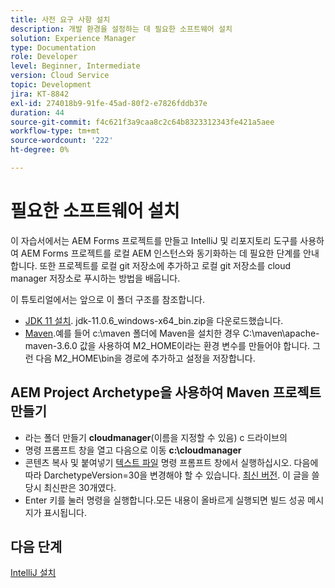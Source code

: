 ```yaml
---
title: 사전 요구 사항 설치
description: 개발 환경을 설정하는 데 필요한 소프트웨어 설치
solution: Experience Manager
type: Documentation
role: Developer
level: Beginner, Intermediate
version: Cloud Service
topic: Development
jira: KT-8842
exl-id: 274018b9-91fe-45ad-80f2-e7826fddb37e
duration: 44
source-git-commit: f4c621f3a9caa8c2c64b8323312343fe421a5aee
workflow-type: tm+mt
source-wordcount: '222'
ht-degree: 0%

---
```


# 필요한 소프트웨어 설치

이 자습서에서는 AEM Forms 프로젝트를 만들고 IntelliJ 및 리포지토리 도구를 사용하여 AEM Forms 프로젝트를 로컬 AEM 인스턴스와 동기화하는 데 필요한 단계를 안내합니다. 또한 프로젝트를 로컬 git 저장소에 추가하고 로컬 git 저장소를 cloud manager 저장소로 푸시하는 방법을 배웁니다.





이 튜토리얼에서는 앞으로 이 폴더 구조를 참조합니다.

* [JDK 11 설치](https://www.oracle.com/java/technologies/downloads/#java11-windows). jdk-11.0.6_windows-x64_bin.zip을 다운로드했습니다.
* [Maven](https://maven.apache.org/guides/getting-started/windows-prerequisites.html).예를 들어 c:\maven 폴더에 Maven을 설치한 경우 C:\maven\apache-maven-3.6.0 값을 사용하여 M2_HOME이라는 환경 변수를 만들어야 합니다. 그런 다음 M2_HOME\bin을 경로에 추가하고 설정을 저장합니다.

## AEM Project Archetype을 사용하여 Maven 프로젝트 만들기

* 라는 폴더 만들기 **cloudmanager**(이름을 지정할 수 있음) c 드라이브의
* 명령 프롬프트 창을 열고 다음으로 이동 **c:\cloudmanager**
* 콘텐츠 복사 및 붙여넣기 [텍스트 파일](assets/creating-maven-project.txt) 명령 프롬프트 창에서 실행하십시오. 다음에 따라 DarchetypeVersion=30을 변경해야 할 수 있습니다. [최신 버전](https://github.com/adobe/aem-project-archetype/releases). 이 글을 쓸 당시 최신판은 30개였다.
* Enter 키를 눌러 명령을 실행합니다.모든 내용이 올바르게 실행되면 빌드 성공 메시지가 표시됩니다.

## 다음 단계

[IntelliJ 설치](./intellij-set-up.md)